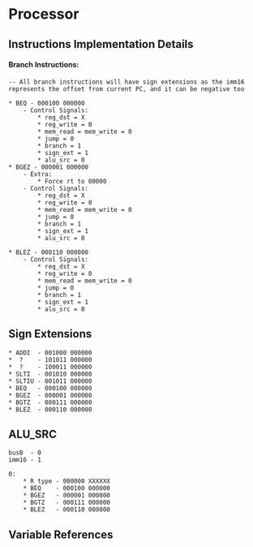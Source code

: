 # Processor

## Instructions Implementation Details

#### Branch Instructions:

	-- All branch instructions will have sign extensions as the imm16 represents the offset from current PC, and it can be negative too

	* BEQ - 000100 000000
		- Control Signals:
			* reg_dst = X
			* reg_write = 0
			* mem_read = mem_write = 0
			* jump = 0
			* branch = 1
			* sign_ext = 1
			* alu_src = 0
	* BGEZ - 000001 000000
		- Extra:
			* Force rt to 00000
		- Control Signals:
			* reg_dst = X
			* reg_write = 0
			* mem_read = mem_write = 0
			* jump = 0
			* branch = 1
			* sign_ext = 1
			* alu_src = 0
	
	* BLEZ - 000110 000000
		- Control Signals:
			* reg_dst = X
			* reg_write = 0
			* mem_read = mem_write = 0
			* jump = 0
			* branch = 1
			* sign_ext = 1
			* alu_src = 0

## Sign Extensions
	* ADDI  - 001000 000000
	*  ?    - 101011 000000
	*  ?    - 100011 000000
	* SLTI  - 001010 000000
	* SLTIU - 001011 000000
	* BEQ   - 000100 000000
	* BGEZ  - 000001 000000
	* BGTZ  - 000111 000000
	* BLEZ  - 000110 000000

## ALU_SRC
	busB  - 0
	imm16 - 1

	0:
		* R type - 000000 XXXXXX
		* BEQ    - 000100 000000
		* BGEZ   - 000001 000000
		* BGTZ   - 000111 000000
		* BLEZ   - 000110 000000
		

## Variable References
